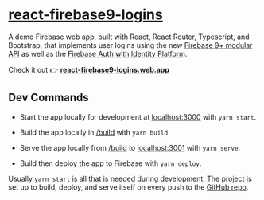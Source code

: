 # [react-firebase9-logins](https://react-firebase9-logins.web.app)

A demo Firebase web app, built with React, React Router, Typescript, and Bootstrap, that implements user logins using
the new [Firebase 9+ modular API](https://firebase.google.com/docs/web/modular-upgrade) as well as the [Firebase Auth
with Identity
Platform](https://firebase.google.com/docs/auth?hl=en&authuser=1&_gl=1*1oolcop*_ga*Mjk1NzA5MjQ0LjE2ODMwODA2MTY.*_ga_CW55HF8NVT*MTY4NzgwNDE4OC4yMi4xLjE2ODc4MDQzMzguMC4wLjA.#identity-platform).

Check it out 👉 **[react-firebase9-logins.web.app](https://react-firebase9-logins.web.app)**

## Dev Commands

-   Start the app locally for development at [localhost:3000](http://localhost:3000) with `yarn start`.

-   Build the app locally in [/build](/build) with `yarn build`.

-   Serve the app locally from [/build](/build) to [localhost:3001](http://localhost:3001) with `yarn serve`.

-   Build then deploy the app to Firebase with `yarn deploy`.

Usually `yarn start` is all that is needed during development. The project is set up to build, deploy, and serve
itself on every push to the [GitHub repo](https://github.com/blaketyro/react-firebase9-logins).
